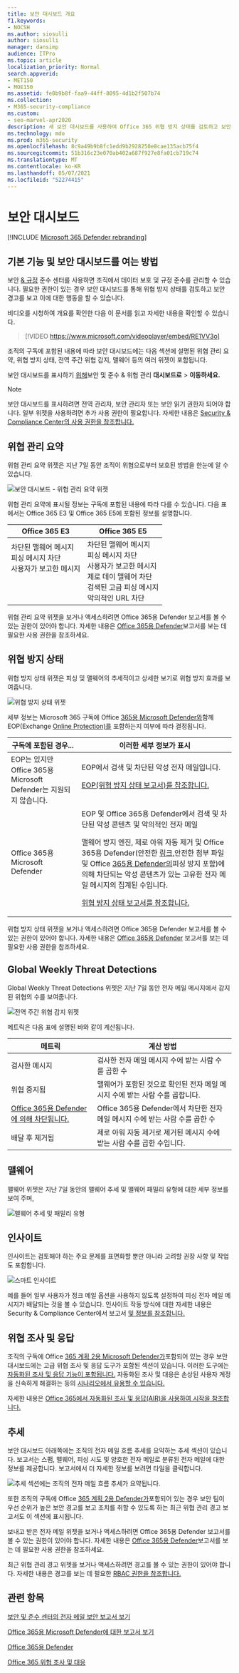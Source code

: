 ```yaml
---
title: 보안 대시보드 개요
f1.keywords:
- NOCSH
ms.author: siosulli
author: siosulli
manager: dansimp
audience: ITPro
ms.topic: article
localization_priority: Normal
search.appverid:
- MET150
- MOE150
ms.assetid: fe0b9b8f-faa9-44ff-8095-4d1b2f507b74
ms.collection:
- M365-security-compliance
ms.custom:
- seo-marvel-apr2020
description: 새 보안 대시보드를 사용하여 Office 365 위협 방지 상태를 검토하고 보안 경고를 보고 이에 대한 행동을 할 수 있습니다.
ms.technology: mdo
ms.prod: m365-security
ms.openlocfilehash: 8c9a49b9b8fc1edd9b2928250e8cae135acb75f4
ms.sourcegitcommit: 51b316c23e070ab402a687f927e8fa01cb719c74
ms.translationtype: MT
ms.contentlocale: ko-KR
ms.lasthandoff: 05/07/2021
ms.locfileid: "52274415"
---
```

# <a name="security-dashboard"></a>보안 대시보드

[!INCLUDE [Microsoft 365 Defender rebranding](../includes/microsoft-defender-for-office.md)]


## <a name="basic-functions-and-how-to-open-security-dashboard"></a>기본 기능 및 보안 대시보드를 여는 방법

보안 [& 규정](../../compliance/microsoft-365-compliance-center.md) 준수 센터를 사용하면 조직에서 데이터 보호 및 규정 준수를 관리할 수 있습니다. 필요한 권한이 있는 경우 보안 대시보드를 통해 위협 방지 상태를 검토하고 보안 경고를 보고 이에 대한 행동을 할 수 있습니다.

비디오를 시청하여 개요를 확인한 다음 이 문서를 읽고 자세한 내용을 확인할 수 있습니다.

> [!VIDEO https://www.microsoft.com/videoplayer/embed/RE1VV3o]

조직의 구독에 포함된 내용에 따라 보안 대시보드에는 다음 섹션에 설명된 위협 관리 요약, 위협 방지 상태, 전역 주간 위협 감지, 맬웨어 등의 여러 위젯이 포함됩니다.

보안 대시보드를 표시하기 [위해](../../compliance/microsoft-365-compliance-center.md)보안 및 준수 & 위협 관리 **대시보드로** \> **이동하세요.**

> [!NOTE]
> 보안 대시보드를 표시하려면 전역 관리자, 보안 관리자 또는 보안 읽기 권한자 되어야 합니다. 일부 위젯을 사용하려면 추가 사용 권한이 필요합니다. 자세한 내용은 [Security & Compliance Center의 사용 권한을 참조합니다.](permissions-in-the-security-and-compliance-center.md)

## <a name="threat-management-summary"></a>위협 관리 요약

위협 관리 요약 위젯은 지난 7일 동안 조직이 위협으로부터 보호된 방법을 한눈에 알 수 있습니다.

![보안 대시보드 - 위협 관리 요약 위젯](../../media/SecDash-ThreatMgmtSummary.png)

위협 관리 요약에 표시될 정보는 구독에 포함된 내용에 따라 다를 수 있습니다. 다음 표에서는 Office 365 E3 및 Office 365 E5에 포함된 정보를 설명합니다.

|Office 365 E3|Office 365 E5|
|---|---|
|차단된 맬웨어 메시지<br>피싱 메시지 차단<br>사용자가 보고한 메시지<br><br><br><br>|차단된 맬웨어 메시지<br>피싱 메시지 차단<br>사용자가 보고한 메시지<br>제로 데이 맬웨어 차단<br>검색된 고급 피싱 메시지<br>악의적인 URL 차단|

위협 관리 요약 위젯을 보거나 액세스하려면 Office 365용 Defender 보고서를 볼 수 있는 권한이 있어야 합니다. 자세한 내용은 [Office 365용 Defender](view-reports-for-mdo.md#what-permissions-are-needed-to-view-the-defender-for-office-365-reports)보고서를 보는 데 필요한 사용 권한을 참조하세요.

## <a name="threat-protection-status"></a>위협 방지 상태

위협 방지 상태 위젯은 피싱 및 맬웨어의 추세적이고 상세한 보기로 위협 방지 효과를 보여줍니다.

![위협 방지 상태 위젯](../../media/tpswidget.png)

세부 정보는 Microsoft 365 구독에 Office [365용 Microsoft Defender와](defender-for-office-365.md)함께 EOP(Exchange [Online Protection)를](exchange-online-protection-overview.md) 포함하는지 여부에 따라 결정됩니다.

|구독에 포함된 경우...|이러한 세부 정보가 표시|
|---|---|
|EOP는 있지만 Office 365용 Microsoft Defender는 지원되지 않습니다.|EOP에서 검색 및 차단된 악성 전자 메일입니다.<p> [EOP(위협 방지 상태 보고서)를 참조합니다.](view-email-security-reports.md#threat-protection-status-report)|
|Office 365용 Microsoft Defender|EOP 및 Office 365용 Defender에서 검색 및 차단된 악성 콘텐츠 및 악의적인 전자 메일 <p> 맬웨어 방지 엔진, 제로 아워 자동 제거 및 [](zero-hour-auto-purge.md)Office 365용 Defender(안전한 [링크,](safe-links.md)안전한 첨부 파일 [](safe-attachments.md)및 Office [365용 Defender의](set-up-anti-phishing-policies.md#exclusive-settings-in-anti-phishing-policies-in-microsoft-defender-for-office-365)피싱 방지 포함)에 의해 차단되는 악성 콘텐츠가 있는 고유한 전자 메일 메시지의 집계된 수입니다. <p> [위협 방지 상태 보고서를 참조합니다.](view-reports-for-mdo.md#threat-protection-status-report)|

위협 방지 상태 위젯을 보거나 액세스하려면 Office 365용 Defender 보고서를 볼 수 있는 권한이 있어야 합니다. 자세한 내용은 [Office 365용 Defender](view-reports-for-mdo.md#what-permissions-are-needed-to-view-the-defender-for-office-365-reports) 보고서를 보는 데 필요한 사용 권한을 참조하세요.

## <a name="global-weekly-threat-detections"></a>Global Weekly Threat Detections

Global Weekly Threat Detections 위젯은 지난 7일 동안 전자 메일 메시지에서 감지된 위협의 수를 보여줍니다.

![전역 주간 위협 감지 위젯](../../media/globalweeklythreatdetections.png)

메트릭은 다음 표에 설명된 바와 같이 계산됩니다.

|메트릭|계산 방법|
|---|---|
|검사한 메시지|검사한 전자 메일 메시지 수에 받는 사람 수를 곱한 수|
|위협 중지됨|맬웨어가 포함된 것으로 확인된 전자 메일 메시지 수에 받는 사람 수를 곱합니다.|
|[Office 365용 Defender에 의해 차단됩니다.](defender-for-office-365.md)|Office 365용 Defender에서 차단한 전자 메일 메시지 수에 받는 사람 수를 곱한 수|
|배달 후 제거됨|제로 아워 [](zero-hour-auto-purge.md) 자동 제거로 제거된 메시지 수에 받는 사람 수를 곱한 수입니다.|

## <a name="malware"></a>맬웨어

맬웨어 위젯은 지난 7일 동안의 맬웨어 추세 및 맬웨어 패밀리 유형에 대한 세부 정보를 보여 주며,

![맬웨어 추세 및 패밀리 유형](../../media/malwarewidgetatpe5.png)

## <a name="insights"></a>인사이트

인사이트는 검토해야 하는 주요 문제를 표면화할 뿐만 아니라 고려할 권장 사항 및 작업도 포함합니다.

![스마트 인사이트](../../media/smartinsights.png)

예를 들어 일부 사용자가 정크 메일 옵션을 사용하지 않도록 설정하여 피싱 전자 메일 메시지가 배달되는 것을 볼 수 있습니다. 인사이트 작동 방식에 대한 자세한 내용은 Security & Compliance Center에서 보고서 [및 정보를 참조합니다.](reports-and-insights-in-security-and-compliance.md)

## <a name="threat-investigation-and-response"></a>위협 조사 및 응답

조직의 구독에 Office  [365 계획 2용 Microsoft Defender가](office-365-ti.md)포함되어 있는 경우 보안 대시보드에는 고급 위협 조사 및 응답 도구가 포함된 섹션이 있습니다. 이러한 도구에는 [자동화된 조사 및 응답 기능이 포함됩니다.](automated-investigation-response-office.md) 자동화된 조사 및 대응은 손상된 사용자 계정을 신속하게 해결하는 등의 [시나리오에서 유용할 수 있습니다.](address-compromised-users-quickly.md)

자세한 내용은 [Office 365에서 자동화된 조사 및 응답(AIR)을 사용하여 시작을 참조합니다.](office-365-air.md)

## <a name="trends"></a>추세

보안 대시보드 아래쪽에는 조직의  전자 메일 흐름 추세를 요약하는 추세 섹션이 있습니다. 보고서는 스팸, 맬웨어, 피싱 시도 및 양호한 전자 메일로 분류된 전자 메일에 대한 정보를 제공합니다. 보고서에서 더 자세한 정보를 보려면 타일을 클릭합니다.

![추세 섹션에는 조직의 전자 메일 흐름 추세가 요약됩니다.](../../media/trends.png)

또한 조직의 구독에 Office [365 계획 2용 Defender가](office-365-ti.md)포함되어  있는 경우 보안 팀이 우선 순위가 높은 보안 경고를 보고 조치를 취할 수 있도록 하는 최근 위협 관리 경고 보고서도 이 섹션에 표시됩니다.

보내고 받은 전자 메일 위젯을 보거나 액세스하려면 Office 365용 Defender 보고서를 볼 수 있는 권한이 있어야 합니다. 자세한 내용은 [Office 365용 Defender](view-reports-for-mdo.md#what-permissions-are-needed-to-view-the-defender-for-office-365-reports)보고서를 보는 데 필요한 사용 권한을 참조하세요.

최근 위협 관리 경고 위젯을 보거나 액세스하려면 경고를 볼 수 있는 권한이 있어야 합니다. 자세한 내용은 경고를 보는 데 필요한 [RBAC 권한을 참조합니다.](../../compliance/alert-policies.md#rbac-permissions-required-to-view-alerts)

## <a name="related-topics"></a>관련 항목

[보안 및 준수 센터의 전자 메일 보안 보고서 보기](view-email-security-reports.md)

[Office 365용 Microsoft Defender에 대한 보고서 보기](view-reports-for-mdo.md)

[Office 365용 Defender](defender-for-office-365.md)

[Office 365 위협 조사 및 대응](office-365-ti.md)